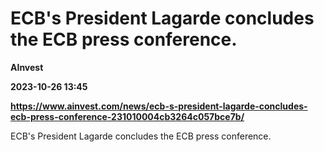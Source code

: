 # ECB's President Lagarde concludes the ECB press conference.
**AInvest**

**2023-10-26 13:45**

**https://www.ainvest.com/news/ecb-s-president-lagarde-concludes-ecb-press-conference-231010004cb3264c057bce7b/**

ECB's President Lagarde concludes the ECB press conference.